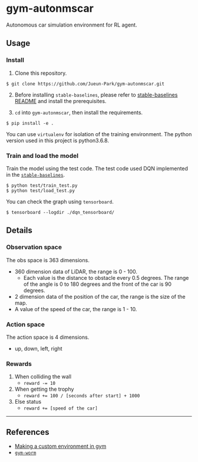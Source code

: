 # gym-autonmscar

Autonomous car simulation environment for RL agent.

## Usage

### Install

1. Clone this repository.

```shell
$ git clone https://github.com/Jueun-Park/gym-autonmscar.git
```

2. Before installing `stable-baselines`, please refer to [stable-baselines README](https://github.com/hill-a/stable-baselines#prerequisites) and install the prerequisites.

3. `cd` into `gym-autonmscar`, then install the requirements.

```shell
$ pip install -e .
```

You can use `virtualenv` for isolation of the training environment. The python version used in this project is python3.6.8.

### Train and load the model

Train the model using the test code. The test code used DQN implemented in the [`stable-baselines`](https://github.com/hill-a/stable-baselines).

```shell
$ python test/train_test.py
$ python test/load_test.py
```

You can check the graph using `tensorboard`.

```shell
$ tensorboard --logdir ./dqn_tensorboard/
```

## Details

### Observation space

The obs space is 363 dimensions.

* 360 dimension data of LiDAR, the range is 0 - 100.
  * Each value is the distance to obstacle every 0.5 degrees. The range of the angle is 0 to 180 degrees and the front of the car is 90 degrees.
* 2 dimension data of the position of the car, the range is the size of the map.
* A value of the speed of the car, the range is 1 - 10.

### Action space

The action space is 4 dimensions.

* up, down, left, right

### Rewards

1. When colliding the wall
    * `reward -= 10`
2. When getting the trophy
    * `reward += 100 / [seconds after start] + 1000`
3. Else status
    * `reward += [speed of the car]`

---

## References

* [Making a custom environment in gym](https://medium.com/@apoddar573/making-your-own-custom-environment-in-gym-c3b65ff8cdaa)
* [`gym-worm`](https://github.com/kwk2696/gym-worm)

